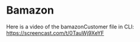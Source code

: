 # Bamazon

Here is a video of the bamazonCustomer file in CLI: https://screencast.com/t/0TauWj9XeYF
